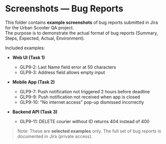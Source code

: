 # Screenshots — Bug Reports

This folder contains **example screenshots** of bug reports submitted in Jira for the Urban Scooter QA project.  
The purpose is to demonstrate the actual format of bug reports (Summary, Steps, Expected, Actual, Environment).

Included examples:
- **Web UI (Task 1)**  
  - GLP9-2: Last Name field error at 50 characters  
  - GLP9-3: Address field allows empty input  

- **Mobile App (Task 2)**  
  - GLP9-7: Push notification not triggered 2 hours before deadline  
  - GLP9-9: Push notification not received when app is closed  
  - GLP9-10: "No internet access" pop-up dismissed incorrectly  

- **Backend API (Task 3)**  
  - GLP9-11: DELETE courier without ID returns 404 instead of 400  

> Note: These are **selected examples** only. The full set of bug reports is documented in Jira (private access).
